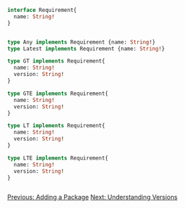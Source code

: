 ```graphql
interface Requirement{
  name: String!
}


type Any implements Requirement {name: String!} 
type Latest implements Requirement {name: String!}

type GT implements Requirement{
  name: String!
  version: String!
}

type GTE implements Requirement{
  name: String!
  version: String!
}

type LT implements Requirement{
  name: String!
  version: String!
}

type LTE implements Requirement{
  name: String!
  version: String!
}



```

[Previous: Adding a Package](01-basics.md) 
[Next: Understanding Versions](03-versions.md) 
